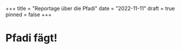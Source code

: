 +++
title = "Reportage über die Pfadi"
date = "2022-11-11"
draft = true
pinned = false
+++
# Pfadi fägt!